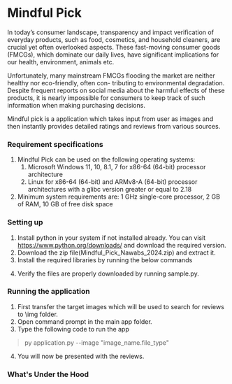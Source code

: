 # Mindful Pick
In today’s consumer landscape, transparency and impact verification of everyday products, such as food,
cosmetics, and household cleaners, are crucial yet often overlooked aspects. These fast-moving consumer
goods (FMCGs), which dominate our daily lives, have significant implications for our health, environment,
animals etc.

Unfortunately, many mainstream FMCGs flooding the market are neither healthy nor eco-friendly, often con-
tributing to environmental degradation. Despite frequent reports on social media about the harmful effects
of these products, it is nearly impossible for consumers to keep track of such information when making purchasing decisions.

Mindful pick is a application which takes input from user as images and then instantly provides detailed
ratings and reviews from various sources.

### Requirement specifications
1. Mindful Pick can be used on the following operating systems:
   1. Microsoft Windows 11, 10, 8.1, 7 for x86-64 (64-bit) processor architecture
   2. Linux for x86-64 (64-bit) and ARMv8-A (64-bit) processor architectures with a glibc version greater or equal to 2.18
2. Minimum system requirements are: 1 GHz single-core processor, 2 GB of RAM, 10 GB of free disk space

### Setting up
1. Install python in your system if not installed already. You can visit https://www.python.org/downloads/ and download the required version.
2. Download the zip file(Mindful_Pick_Nawabs_2024.zip) and extract it.
3. Install the required libraries by running the below commands
>
>
4. Verify the files are properly downloaded by running sample.py.

### Running the application
1. First transfer the target images which will be used to search for reviews to \img folder.
2. Open command prompt in the main app folder.
3. Type the following code to run the app
> py application.py --image "image_name.file_type"
4. You will now be presented with the reviews.

### What's Under the Hood
